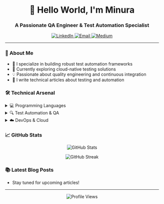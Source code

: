 <h1 align="center">👋 Hello World, I'm Minura</h1>
<h3 align="center">A Passionate QA Engineer & Test Automation Specialist</h3>

<p align="center">
  <a href="https://www.linkedin.com/in/your-profile/" target="_blank">
    <img src="https://img.shields.io/badge/Connect_on_LinkedIn-0077B5?style=for-the-badge&logo=linkedin&logoColor=white" alt="LinkedIn"/>
  </a>
  <a href="mailto:your.email@example.com">
    <img src="https://img.shields.io/badge/Send_Me_An_Email-D14836?style=for-the-badge&logo=gmail&logoColor=white" alt="Email"/>
  </a>
  <a href="https://medium.com/@your-profile" target="_blank">
    <img src="https://img.shields.io/badge/Read_My_Articles-000000?style=for-the-badge&logo=medium&logoColor=white" alt="Medium"/>
  </a>
</p>

---

### 🚀 About Me
- 🔭 I specialize in building robust test automation frameworks
- 🌱 Currently exploring cloud-native testing solutions
- 💡 Passionate about quality engineering and continuous integration
- 📝 I write technical articles about testing and automation

### 🛠️ Technical Arsenal

<details>
<summary>💻 Programming Languages</summary>
<br>

![JavaScript](https://img.shields.io/badge/JavaScript-F7DF1E?style=for-the-badge&logo=javascript&logoColor=black)
![Java](https://img.shields.io/badge/Java-ED8B00?style=for-the-badge&logo=java&logoColor=white)
![Python](https://img.shields.io/badge/Python-3776AB?style=for-the-badge&logo=python&logoColor=white)
</details>

<details>
<summary>🔍 Test Automation & QA</summary>
<br>

![Selenium](https://img.shields.io/badge/Selenium-43B02A?style=for-the-badge&logo=selenium&logoColor=white)
![Playwright](https://img.shields.io/badge/Playwright-2EAD33?style=for-the-badge&logo=playwright&logoColor=white)
![Postman](https://img.shields.io/badge/Postman-FF6C37?style=for-the-badge&logo=postman&logoColor=white)
![JUnit](https://img.shields.io/badge/JUnit-25A162?style=for-the-badge&logo=junit5&logoColor=white)
</details>

<details>
<summary>☁️ DevOps & Cloud</summary>
<br>

![GitHub](https://img.shields.io/badge/GitHub-181717?style=for-the-badge&logo=github&logoColor=white)
![Docker](https://img.shields.io/badge/Docker-2496ED?style=for-the-badge&logo=docker&logoColor=white)
![Jenkins](https://img.shields.io/badge/Jenkins-D24939?style=for-the-badge&logo=jenkins&logoColor=white)
![AWS](https://img.shields.io/badge/AWS-232F3E?style=for-the-badge&logo=amazonaws&logoColor=white)
</details>

### 📈 GitHub Stats

<p align="center">
  <img src="https://github-readme-stats.vercel.app/api?username=YOUR_USERNAME&show_icons=true&theme=radical" alt="GitHub Stats" />
</p>

<p align="center">
  <img src="https://github-readme-streak-stats.herokuapp.com/?user=YOUR_USERNAME&theme=radical" alt="GitHub Streak" />
</p>

### 📚 Latest Blog Posts
<!-- BLOG-POST-LIST:START -->
- Stay tuned for upcoming articles!
<!-- BLOG-POST-LIST:END -->

---

<p align="center">
  <img src="https://komarev.com/ghpvs/?username=YOUR_USERNAME&label=Profile%20views&color=0e75b6&style=flat" alt="Profile Views" />
</p>
